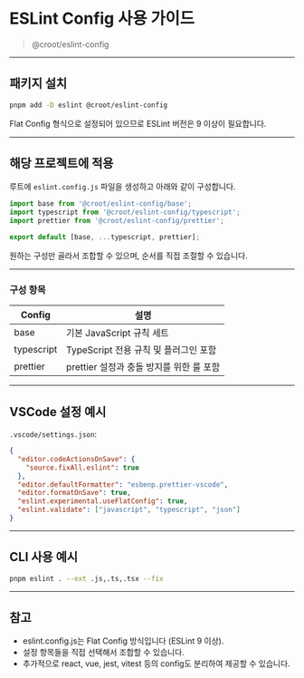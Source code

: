 # ESLint Config 사용 가이드

> @croot/eslint-config

---

## 패키지 설치

```bash
pnpm add -D eslint @croot/eslint-config
```

Flat Config 형식으로 설정되어 있으므로 ESLint 버전은 9 이상이 필요합니다.

---

## 해당 프로젝트에 적용

루트에 `eslint.config.js` 파일을 생성하고 아래와 같이 구성합니다.

```javascript
import base from '@croot/eslint-config/base';
import typescript from '@croot/eslint-config/typescript';
import prettier from '@croot/eslint-config/prettier';

export default [base, ...typescript, prettier];
```

원하는 구성만 골라서 조합할 수 있으며, 순서를 직접 조절할 수 있습니다.

---

### 구성 항목

| Config     | 설명                                     |
| ---------- | ---------------------------------------- |
| base       | 기본 JavaScript 규칙 세트                |
| typescript | TypeScript 전용 규칙 및 플러그인 포함    |
| prettier   | prettier 설정과 충돌 방지를 위한 룰 포함 |

---

## VSCode 설정 예시

`.vscode/settings.json`:

```JSON
{
  "editor.codeActionsOnSave": {
    "source.fixAll.eslint": true
  },
  "editor.defaultFormatter": "esbenp.prettier-vscode",
  "editor.formatOnSave": true,
  "eslint.experimental.useFlatConfig": true,
  "eslint.validate": ["javascript", "typescript", "json"]
}
```

---

## CLI 사용 예시

```bash
pnpm eslint . --ext .js,.ts,.tsx --fix
```

---

## 참고

- eslint.config.js는 Flat Config 방식입니다 (ESLint 9 이상).
- 설정 항목들을 직접 선택해서 조합할 수 있습니다.
- 추가적으로 react, vue, jest, vitest 등의 config도 분리하여 제공할 수 있습니다.
